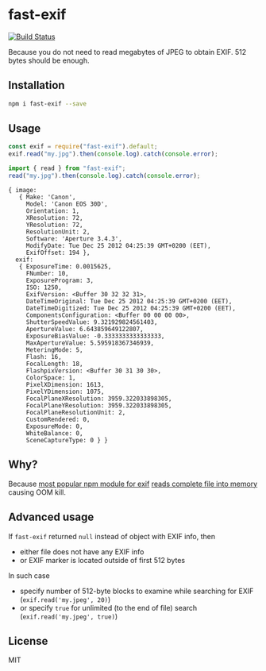 # fast-exif

[![Build Status](https://travis-ci.org/titarenko/fast-exif.svg?branch=master)](https://travis-ci.org/titarenko/fast-exif)

Because you do not need to read megabytes of JPEG to obtain EXIF. 512 bytes should be enough.

## Installation

```bash
npm i fast-exif --save
```

## Usage

```js
const exif = require("fast-exif").default;
exif.read("my.jpg").then(console.log).catch(console.error);
```

```ts
import { read } from "fast-exif";
read("my.jpg").then(console.log).catch(console.error);
```

```
{ image:
   { Make: 'Canon',
     Model: 'Canon EOS 30D',
     Orientation: 1,
     XResolution: 72,
     YResolution: 72,
     ResolutionUnit: 2,
     Software: 'Aperture 3.4.3',
     ModifyDate: Tue Dec 25 2012 04:25:39 GMT+0200 (EET),
     ExifOffset: 194 },
  exif:
   { ExposureTime: 0.0015625,
     FNumber: 10,
     ExposureProgram: 3,
     ISO: 1250,
     ExifVersion: <Buffer 30 32 32 31>,
     DateTimeOriginal: Tue Dec 25 2012 04:25:39 GMT+0200 (EET),
     DateTimeDigitized: Tue Dec 25 2012 04:25:39 GMT+0200 (EET),
     ComponentsConfiguration: <Buffer 00 00 00 00>,
     ShutterSpeedValue: 9.321929824561403,
     ApertureValue: 6.643859649122807,
     ExposureBiasValue: -0.3333333333333333,
     MaxApertureValue: 5.595918367346939,
     MeteringMode: 5,
     Flash: 16,
     FocalLength: 18,
     FlashpixVersion: <Buffer 30 31 30 30>,
     ColorSpace: 1,
     PixelXDimension: 1613,
     PixelYDimension: 1075,
     FocalPlaneXResolution: 3959.322033898305,
     FocalPlaneYResolution: 3959.322033898305,
     FocalPlaneResolutionUnit: 2,
     CustomRendered: 0,
     ExposureMode: 0,
     WhiteBalance: 0,
     SceneCaptureType: 0 } }
```

## Why?

Because [most popular npm module for exif](https://www.npmjs.com/package/exif) [reads complete file into memory](https://github.com/gomfunkel/node-exif/issues/27) causing OOM kill.

## Advanced usage

If `fast-exif` returned `null` instead of object with EXIF info, then

- either file does not have any EXIF info
- or EXIF marker is located outside of first 512 bytes

In such case

- specify number of 512-byte blocks to examine while searching for EXIF (`exif.read('my.jpeg', 20)`)
- or specify `true` for unlimited (to the end of file) search (`exif.read('my.jpeg', true)`)

## License

MIT

